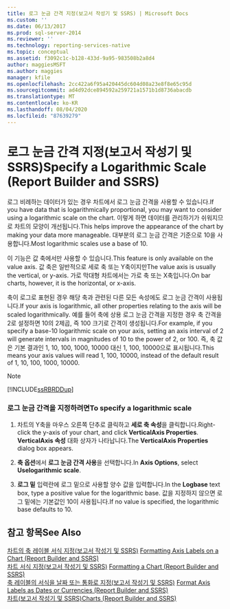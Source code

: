 ```yaml
---
title: 로그 눈금 간격 지정(보고서 작성기 및 SSRS) | Microsoft Docs
ms.custom: ''
ms.date: 06/13/2017
ms.prod: sql-server-2014
ms.reviewer: ''
ms.technology: reporting-services-native
ms.topic: conceptual
ms.assetid: f3092c1c-b128-433d-9a95-983508b2a8d4
author: maggiesMSFT
ms.author: maggies
manager: kfile
ms.openlocfilehash: 2cc422a6f95a420445dc604d08a23e8f8e65c95d
ms.sourcegitcommit: ad4d92dce894592a259721a1571b1d8736abacdb
ms.translationtype: MT
ms.contentlocale: ko-KR
ms.lasthandoff: 08/04/2020
ms.locfileid: "87639279"
---
```

# <a name="specify-a-logarithmic-scale-report-builder-and-ssrs"></a><span data-ttu-id="38451-102">로그 눈금 간격 지정(보고서 작성기 및 SSRS)</span><span class="sxs-lookup"><span data-stu-id="38451-102">Specify a Logarithmic Scale (Report Builder and SSRS)</span></span>
  <span data-ttu-id="38451-103">로그 비례하는 데이터가 있는 경우 차트에서 로그 눈금 간격을 사용할 수 있습니다.</span><span class="sxs-lookup"><span data-stu-id="38451-103">If you have data that is logarithmically proportional, you may want to consider using a logarithmic scale on the chart.</span></span> <span data-ttu-id="38451-104">이렇게 하면 데이터를 관리하기가 쉬워지므로 차트의 모양이 개선됩니다.</span><span class="sxs-lookup"><span data-stu-id="38451-104">This helps improve the appearance of the chart by making your data more manageable.</span></span> <span data-ttu-id="38451-105">대부분의 로그 눈금 간격은 기준으로 10을 사용합니다.</span><span class="sxs-lookup"><span data-stu-id="38451-105">Most logarithmic scales use a base of 10.</span></span>  
  
 <span data-ttu-id="38451-106">이 기능은 값 축에서만 사용할 수 있습니다.</span><span class="sxs-lookup"><span data-stu-id="38451-106">This feature is only available on the value axis.</span></span> <span data-ttu-id="38451-107">값 축은 일반적으로 세로 축 또는 Y축이지만</span><span class="sxs-lookup"><span data-stu-id="38451-107">The value axis is usually the vertical, or y-axis.</span></span> <span data-ttu-id="38451-108">가로 막대형 차트에서는 가로 축 또는 X축입니다.</span><span class="sxs-lookup"><span data-stu-id="38451-108">On bar charts, however, it is the horizontal, or x-axis.</span></span>  
  
 <span data-ttu-id="38451-109">축이 로그로 표현된 경우 해당 축과 관련된 다른 모든 속성에도 로그 눈금 간격이 사용됩니다.</span><span class="sxs-lookup"><span data-stu-id="38451-109">If your axis is logarithmic, all other properties relating to the axis will be scaled logarithmically.</span></span> <span data-ttu-id="38451-110">예를 들어 축에 상용 로그 눈금 간격을 지정한 경우 축 간격을 2로 설정하면 10의 2제곱, 즉 100 크기로 간격이 생성됩니다.</span><span class="sxs-lookup"><span data-stu-id="38451-110">For example, if you specify a base-10 logarithmic scale on your axis, setting an axis interval of 2 will generate intervals in magnitudes of 10 to the power of 2, or 100.</span></span> <span data-ttu-id="38451-111">즉, 축 값은 기본 결과인 1, 10, 100, 1000, 10000 대신 1, 100, 10000으로 표시됩니다.</span><span class="sxs-lookup"><span data-stu-id="38451-111">This means your axis values will read 1, 100, 10000, instead of the default result of 1, 10, 100, 1000, 10000.</span></span>  
  
> [!NOTE]  
>  [!INCLUDE[ssRBRDDup](../../includes/ssrbrddup-md.md)]  
  
### <a name="to-specify-a-logarithmic-scale"></a><span data-ttu-id="38451-112">로그 눈금 간격을 지정하려면</span><span class="sxs-lookup"><span data-stu-id="38451-112">To specify a logarithmic scale</span></span>  
  
1.  <span data-ttu-id="38451-113">차트의 Y축을 마우스 오른쪽 단추로 클릭하고 **세로 축 속성**을 클릭합니다.</span><span class="sxs-lookup"><span data-stu-id="38451-113">Right-click the y-axis of your chart, and click **VerticalAxis Properties**.</span></span> <span data-ttu-id="38451-114">**VerticalAxis 속성** 대화 상자가 나타납니다.</span><span class="sxs-lookup"><span data-stu-id="38451-114">The **VerticalAxis Properties** dialog box appears.</span></span>  
  
2.  <span data-ttu-id="38451-115">**축 옵션**에서 **로그 눈금 간격 사용**을 선택합니다.</span><span class="sxs-lookup"><span data-stu-id="38451-115">In **Axis Options**, select **Uselogarithmic scale**.</span></span>  
  
3.  <span data-ttu-id="38451-116">**로그 밑** 입력란에 로그 밑으로 사용할 양수 값을 입력합니다.</span><span class="sxs-lookup"><span data-stu-id="38451-116">In the **Logbase** text box, type a positive value for the logarithmic base.</span></span> <span data-ttu-id="38451-117">값을 지정하지 않으면 로그 밑에는 기본값인 10이 사용됩니다.</span><span class="sxs-lookup"><span data-stu-id="38451-117">If no value is specified, the logarithmic base defaults to 10.</span></span>  
  
## <a name="see-also"></a><span data-ttu-id="38451-118">참고 항목</span><span class="sxs-lookup"><span data-stu-id="38451-118">See Also</span></span>  
 <span data-ttu-id="38451-119">[차트의 축 레이블 서식 지정&#40;보고서 작성기 및 SSRS&#41;](formatting-axis-labels-on-a-chart-report-builder-and-ssrs.md) </span><span class="sxs-lookup"><span data-stu-id="38451-119">[Formatting Axis Labels on a Chart &#40;Report Builder and SSRS&#41;](formatting-axis-labels-on-a-chart-report-builder-and-ssrs.md) </span></span>  
 <span data-ttu-id="38451-120">[차트 서식 지정&#40;보고서 작성기 및 SSRS&#41;](formatting-a-chart-report-builder-and-ssrs.md) </span><span class="sxs-lookup"><span data-stu-id="38451-120">[Formatting a Chart &#40;Report Builder and SSRS&#41;](formatting-a-chart-report-builder-and-ssrs.md) </span></span>  
 <span data-ttu-id="38451-121">[축 레이블의 서식을 날짜 또는 통화로 지정&#40;보고서 작성기 및 SSRS&#41;](format-axis-labels-as-dates-or-currencies-report-builder-and-ssrs.md) </span><span class="sxs-lookup"><span data-stu-id="38451-121">[Format Axis Labels as Dates or Currencies &#40;Report Builder and SSRS&#41;](format-axis-labels-as-dates-or-currencies-report-builder-and-ssrs.md) </span></span>  
 [<span data-ttu-id="38451-122">차트&#40;보고서 작성기 및 SSRS&#41;</span><span class="sxs-lookup"><span data-stu-id="38451-122">Charts &#40;Report Builder and SSRS&#41;</span></span>](charts-report-builder-and-ssrs.md)  
  
  
